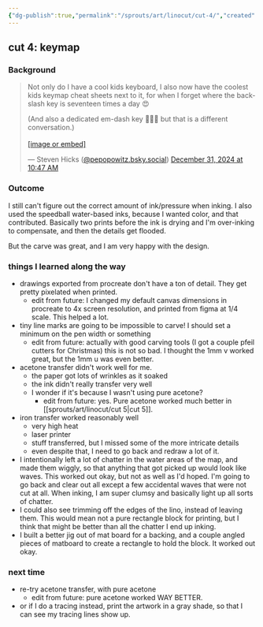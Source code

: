 ```yaml
---
{"dg-publish":true,"permalink":"/sprouts/art/linocut/cut-4/","created":"2025-01-07T15:59:33.802-06:00","updated":"2025-01-07T15:59:33.802-06:00"}
---
```



## cut 4: keymap
### Background
<blockquote class="bluesky-embed" data-bluesky-uri="at://did:plc:pakbvetszecdmjn5h43nmo3n/app.bsky.feed.post/3lemisblofs23" data-bluesky-cid="bafyreih7o77ha2idrhu2yekyq3y5ag7ncpk35m3k7byi7a6sq45e4ztore"><p lang="en">Not only do I have a cool kids keyboard, I also now have the coolest kids keymap cheat sheets next to it, for when I forget where the backslash key is seventeen times a day 😍

(And also a dedicated em-dash key 💪💪💪 but that is a different conversation.)<br><br><a href="https://bsky.app/profile/did:plc:pakbvetszecdmjn5h43nmo3n/post/3lemisblofs23?ref_src=embed">[image or embed]</a></p>&mdash; Steven Hicks (<a href="https://bsky.app/profile/did:plc:pakbvetszecdmjn5h43nmo3n?ref_src=embed">@pepopowitz.bsky.social</a>) <a href="https://bsky.app/profile/did:plc:pakbvetszecdmjn5h43nmo3n/post/3lemisblofs23?ref_src=embed">December 31, 2024 at 10:47 AM</a></blockquote><script async src="https://embed.bsky.app/static/embed.js" charset="utf-8"></script>
### Outcome
I still can't figure out the correct amount of ink/pressure when inking. I also used the speedball water-based inks, because I wanted color, and that contributed. Basically two prints before the ink is drying and I'm over-inking to compensate, and then the details get flooded. 

But the carve was great, and I am very happy with the design. 

### things I learned along the way
- drawings exported from procreate don't have a ton of detail. They get pretty pixelated when printed.
	- edit from future: I changed my default canvas dimensions in procreate to 4x screen resolution, and printed from figma at 1/4 scale. This helped a lot.
- tiny line marks are going to be impossible to carve! I should set a minimum on the pen width or something
	- edit from future: actually with good carving tools (I got a couple pfeil cutters for Christmas) this is not so bad. I thought the 1mm v worked great, but the 1mm u was even better.
- acetone transfer didn't work well for me. 
	- the paper got lots of wrinkles as it soaked
	- the ink didn't really transfer very well
	- I wonder if it's because I wasn't using pure acetone?
		- edit from future: yes. Pure acetone worked much better in [[sprouts/art/linocut/cut 5\|cut 5]]. 
- iron transfer worked reasonably well
	- very high heat
	- laser printer
	- stuff transferred, but I missed some of the more intricate details
	- even despite that, I need to go back and redraw a lot of it. 
- I intentionally left a lot of chatter in the water areas of the map, and made them wiggly, so that anything that got picked up would look like waves. This worked out okay, but not as well as I'd hoped. I'm going to go back and clear out all except a few accidental waves that were not cut at all. When inking, I am super clumsy and basically light up all sorts of chatter. 
- I could also see trimming off the edges of the lino, instead of leaving them. This would mean not a pure rectangle block for printing, but I think that might be better than all the chatter I end up inking. 
- I built a better jig out of mat board for a backing, and a couple angled pieces of matboard to create a rectangle to hold the block. It worked out okay.

### next time
- re-try acetone transfer, with pure acetone
	- edit from future: pure acetone worked WAY BETTER. 
- or if I do a tracing instead, print the artwork in a gray shade, so that I can see my tracing lines show up. 